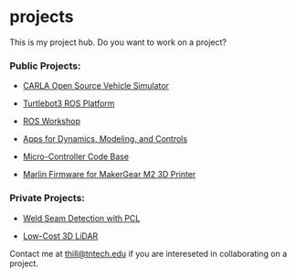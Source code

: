 # projects
This is my project hub. Do you want to work on a project? 

### Public Projects:

- [CARLA Open Source Vehicle Simulator](https://github.com/thillRobot/carla_simulator/blob/master/README.md)

- [Turtlebot3 ROS Platform](https://github.com/thillRobot/turtlebot3_setup/blob/master/README.md)

- [ROS Workshop](https://github.com/thillRobot/ros_workshop/blob/master/README.md)

- [Apps for Dynamics, Modeling, and Controls](https://github.com/thillRobot/dmc_apps/blob/master/README.md)

- [Micro-Controller Code Base](https://github.com/thillRobot/mcu)

- [Marlin Firmware for MakerGear M2 3D Printer](https://github.com/thillRobot/Marlin)

<!-- - [Marlin2 Firmware for Custom 3D Printer](https://github.com/thillRobot/marlin_big) -->


### Private Projects:

- [Weld Seam Detection with PCL](https://github.com/thillRobot/seam_detection/blob/master/README.md)

- [Low-Cost 3D LiDAR](scan_cloud)


Contact me at <thill@tntech.edu> if you are intereseted in collaborating on a project.
